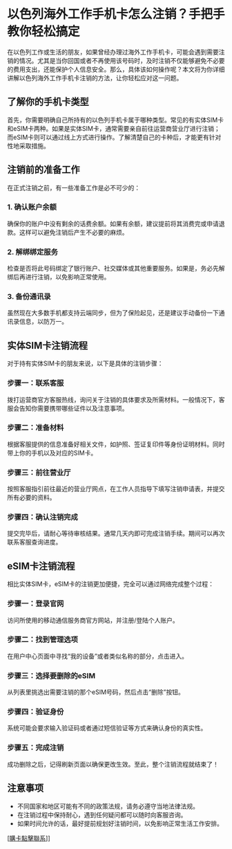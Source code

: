 # 以色列海外工作手机卡怎么注销？手把手教你轻松搞定

在以色列工作或生活的朋友，如果曾经办理过海外工作手机卡，可能会遇到需要注销的情况。尤其是当你回国或者不再使用该号码时，及时注销不仅能够避免不必要的费用支出，还能保护个人信息安全。那么，具体该如何操作呢？本文将为你详细讲解以色列海外工作手机卡注销的方法，让你轻松应对这一问题。

## 了解你的手机卡类型

首先，你需要明确自己所持有的以色列手机卡属于哪种类型。常见的有实体SIM卡和eSIM卡两种。如果是实体SIM卡，通常需要亲自前往运营商营业厅进行注销；而eSIM卡则可以通过线上方式进行操作。了解清楚自己的卡种后，才能更有针对性地采取措施。

## 注销前的准备工作

在正式注销之前，有一些准备工作是必不可少的：

### 1. 确认账户余额
确保你的账户中没有剩余的话费余额。如果有余额，建议提前将其消费完或申请退款。这样可以避免注销后产生不必要的麻烦。

### 2. 解绑绑定服务
检查是否将此号码绑定了银行账户、社交媒体或其他重要服务。如果是，务必先解绑后再进行注销，以免影响正常使用。

### 3. 备份通讯录
虽然现在大多数手机都支持云端同步，但为了保险起见，还是建议手动备份一下通讯录信息，以防万一。

## 实体SIM卡注销流程

对于持有实体SIM卡的朋友来说，以下是具体的注销步骤：

### 步骤一：联系客服
拨打运营商官方客服热线，询问关于注销的具体要求及所需材料。一般情况下，客服会告知你需要携带哪些证件以及注意事项。

### 步骤二：准备材料
根据客服提供的信息准备好相关文件，如护照、签证复印件等身份证明材料。同时带上你的手机以及对应的SIM卡。

### 步骤三：前往营业厅
按照客服指引前往最近的营业厅网点，在工作人员指导下填写注销申请表，并提交所有必要的资料。

### 步骤四：确认注销完成
提交完毕后，请耐心等待审核结果。通常几天内即可完成注销手续。期间可以再次联系客服查询进度。

## eSIM卡注销流程

相比实体SIM卡，eSIM卡的注销更加便捷，完全可以通过网络完成整个过程：

### 步骤一：登录官网
访问所使用的移动通信服务商官方网站，并注册/登陆个人账户。

### 步骤二：找到管理选项
在用户中心页面中寻找“我的设备”或者类似名称的部分，点击进入。

### 步骤三：选择要删除的eSIM
从列表里挑选出需要注销的那个eSIM号码，然后点击“删除”按钮。

### 步骤四：验证身份
系统可能会要求输入验证码或者通过短信验证等方式来确认身份的真实性。

### 步骤五：完成注销
成功删除之后，记得刷新页面以确保更改生效。至此，整个注销流程就结束了！

## 注意事项

- 不同国家和地区可能有不同的政策法规，请务必遵守当地法律法规。
- 在注销过程中保持耐心，遇到任何疑问都可以随时向客服咨询。
- 如果时间允许的话，最好提前规划好注销时间，以免影响正常生活工作安排。

[[購卡點擊聯系](https://t.me/s/esim1088)]]
